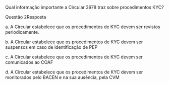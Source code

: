 Qual informação importante a Circular 3978 traz sobre procedimentos KYC?


Questão 2Resposta

a.
A Circular estabelece que os procedimentos de KYC devem ser revistos periodicamente.



b.
A Circular estabelece que os procedimentos de KYC devem ser suspensos em caso de identificação de PEP



c.
A Circular estabelece que os procedimentos de KYC devem ser comunicados ao COAF 



d.
A Circular estabelece que os procedimentos de KYC devem ser monitorados pelo BACEN e na sua ausência, pela CVM
